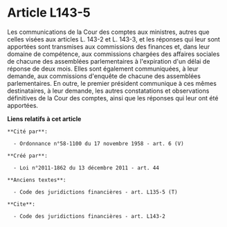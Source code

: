 # Article L143-5

Les communications de la Cour des comptes aux ministres, autres que celles visées aux articles L. 143-2 et L. 143-3, et les
réponses qui leur sont apportées sont transmises aux commissions des finances et, dans leur domaine de compétence, aux
commissions chargées des affaires sociales de chacune des assemblées parlementaires à l'expiration d'un délai de réponse de
deux mois. Elles sont également communiquées, à leur demande, aux commissions d'enquête de chacune des assemblées
parlementaires. En outre, le premier président communique à ces mêmes destinataires, à leur demande, les autres constatations
et observations définitives de la Cour des comptes, ainsi que les réponses qui leur ont été apportées.

**Liens relatifs à cet article**

	**Cité par**:

	  - Ordonnance n°58-1100 du 17 novembre 1958 - art. 6 (V)

	**Créé par**:

	  - Loi n°2011-1862 du 13 décembre 2011 - art. 44

	**Anciens textes**:

	  - Code des juridictions financières - art. L135-5 (T)

	**Cite**:

	  - Code des juridictions financières - art. L143-2
